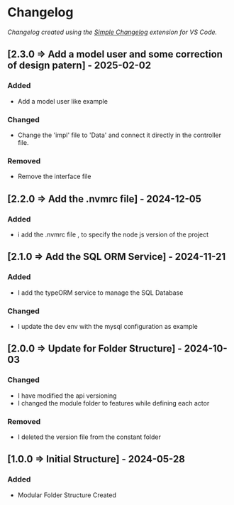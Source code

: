 # Changelog

*Changelog created using the [Simple Changelog](https://marketplace.visualstudio.com/items?itemName=tobiaswaelde.vscode-simple-changelog) extension for VS Code.*

## [2.3.0 => Add a model user and some correction of design patern] - 2025-02-02
### Added
- Add a model user like example

### Changed
- Change the 'impl' file to 'Data' and connect it directly in the controller file.

### Removed
- Remove the interface file


## [2.2.0 => Add the .nvmrc file] - 2024-12-05
### Added
- i add the .nvmrc file , to specify the node js version of the project


## [2.1.0 => Add the SQL ORM Service] - 2024-11-21
### Added
- I add the typeORM service to manage the SQL Database

### Changed
- I update the dev env with the mysql configuration as example


## [2.0.0 => Update for Folder Structure] - 2024-10-03
### Changed
- I have modified the api versioning
- I changed the module folder to features while defining each actor

### Removed
- I deleted the version file from the constant folder


## [1.0.0 => Initial Structure] - 2024-05-28
### Added
- Modular Folder Structure Created